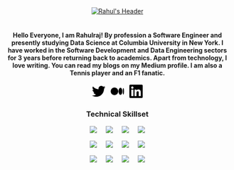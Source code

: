 <div align="center">
  <a href="#"><img src="Header123 (1).gif" alt="Rahul's Header"></a>
  <br> </br>
</div>
  
<div align="center">
  
<h4> Hello Everyone, I am Rahulraj! By profession a Software Engineer and presently studying Data Science at Columbia University in New York. I have worked in the Software Development and Data Engineering sectors for 3 years before returning back to academics. Apart from technology, I love writing. You can read my blogs on my Medium profile. I am also a Tennis player and an F1 fanatic. </h4>

</div>

<p align='center'>
<a href="https://twitter.com/rjrahul24"><img height="30" src="https://github.com/rjrahul24/rjrahul24/blob/main/Images/twitter.svg?raw=true"></a>&nbsp;&nbsp;
<a href="https://medium.com/@rahul.roger24"><img height="30" src="https://github.com/rjrahul24/rjrahul24/blob/main/Images/medium.svg?raw=true"></a>&nbsp;&nbsp;
<a href="https://www.linkedin.com/in/rjrahul24/"><img height="30" src="https://github.com/rjrahul24/rjrahul24/blob/main/Images/linkedin.svg?raw=true"></a>
</p>

<div align="center" title="Skills">
  <p>
    <h3> Technical Skillset </h3>
    </p>
  
![](https://img.shields.io/badge/Tools-PowerBI-informational?style=flat&logo=power-bi&logoColor=white&color=2bbc8a)&nbsp;&nbsp;&nbsp;&nbsp;
![](https://img.shields.io/badge/Languages-Python-informational?style=flat&logo=python&logoColor=white&color=2bbc8a)&nbsp;&nbsp;&nbsp;&nbsp;
![](https://img.shields.io/badge/Services-Databricks-informational?style=flat&logo=databricks&logoColor=white&color=2bbc8a)&nbsp;&nbsp;&nbsp;&nbsp;
![](https://img.shields.io/badge/Frameworks-ApacheSpark-informational?style=flat&logo=apache-spark&logoColor=white&color=2bbc8a)

![](https://img.shields.io/badge/Tools-Tensorflow-informational?style=flat&logo=tensorflow&logoColor=white&color=2bbc8a)&nbsp;&nbsp;&nbsp;&nbsp;
![](https://img.shields.io/badge/Languages-SQL-informational?style=flat&logo=microsoft-sql-server&logoColor=white&color=2bbc8a)&nbsp;&nbsp;&nbsp;&nbsp;
![](https://img.shields.io/badge/Services-AzureDataExplorer-informational?style=flat&logo=azure-data-explorer&logoColor=white&color=2bbc8a)&nbsp;&nbsp;&nbsp;&nbsp;
![](https://img.shields.io/badge/Frameworks-AzurePipelines-informational?style=flat&logo=azure-pipelines&logoColor=white&color=2bbc8a)

![](https://img.shields.io/badge/Tools-AzureMLStudio-informational?style=flat&logo=microsoft-azure&logoColor=white&color=2bbc8a)&nbsp;&nbsp;&nbsp;&nbsp;
![](https://img.shields.io/badge/Languages-Scala-informational?style=flat&logo=scala&logoColor=white&color=2bbc8a)&nbsp;&nbsp;&nbsp;&nbsp;
![](https://img.shields.io/badge/Services-AzureFunctions-informational?style=flat&logo=azure-functions&logoColor=white&color=2bbc8a)&nbsp;&nbsp;&nbsp;&nbsp;
![](https://img.shields.io/badge/Frameworks-GraphQL-informational?style=flat&logo=graphql&logoColor=white&color=2bbc8a)

</div>

